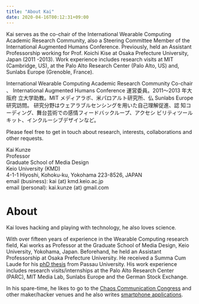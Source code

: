 ```yaml
---
title: "About Kai"
date: 2020-04-16T00:12:31+09:00
---
```

Kai serves as the co-chair of the International Wearable Computing Academic Research Community, also a Steering Committee Member of the International Augmented Humans Conference. Previously, held an Assistant Professorship working for Prof. Koichi Kise at Osaka Prefecture University, Japan (2011 -2013). Work experience includes research visits at MIT (Cambridge, US), at the Palo Alto Research Center (Palo Alto, US) and, Sunlabs Europe (Grenoble, France).

International Wearable Computing Academic Research Community Co-chair 、 International Augmented Humans Conference 運営委員。2011〜2013 年大阪府 立大学助教。MIT メディアラボ、米パロアルト研究所、仏 Sunlabs Europe 研究訪問。
研究分野はウェアラブルセンシングを用いた自己理解促進、認 知コーディング、舞台芸術での感情フィードバックループ、アクセシ ビリティツールキット、インクルーシブデザインなど。

Please feel free to get in touch about research, interests, collaborations and other requests.

Kai Kunze\
Professor\
Graduate School of Media Design\
Keio University (KMD)\
4-1-1 Hiyoshi, Kohoku-ku, Yokohama 223-8526, JAPAN\
email (business): kai (at) kmd.keio.ac.jp\
email (personal): kai.kunze (at) gmail.com

# About

Kai loves hacking and playing with technology, he also loves science.

With over fifteen years of experience in the Wearable Computing research field, Kai works as
Professor at the Graduate School of Media Design, Keio University, Yokohama, Japan.
Beforehand, he held an Assistant Professorship at Osaka Prefecture University.
He received a Summa Cum Laude for his [phD thesis](https://github.com/kkai/phdthesis)
from Passau University. His work experience includes
research visits/internships at the Palo Alto Research Center (PARC),
MIT Media Lab, Sunlabs Europe and the German Stock Exchange.

In his spare-time, he likes to go to the [Chaos Communication Congress](https://media.ccc.de/v/33c3-8225-beyond_virtual_and_augmented_reality) and other maker/hacker venues
and he also writes [smartphone applications](https://itunes.apple.com/bs/developer/kai-kunze/id286544358).
